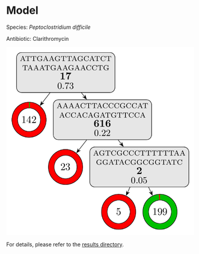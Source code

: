 
# Model

Species: *Peptoclostridium difficile*

Antibiotic: Clarithromycin

<a href="./model.pdf"><img src="./model.png" width=500 height=500 /></a>

For details, please refer to the [results directory](../../../../../results/cart_b/peptoclostridium%20difficile/clarithromycin/repeat_6/).

